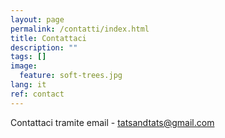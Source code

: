 ```yaml
---
layout: page
permalink: /contatti/index.html
title: Contattaci
description: ""
tags: []
image:
  feature: soft-trees.jpg
lang: it
ref: contact
---
```


Contattaci tramite email - tatsandtats@gmail.com  
